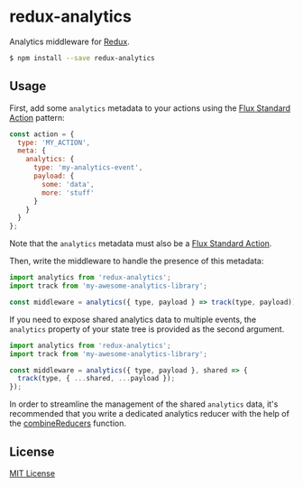 # redux-analytics

Analytics middleware for [Redux](https://github.com/rackt/redux).

```bash
$ npm install --save redux-analytics
```

## Usage

First, add some `analytics` metadata to your actions using the [Flux Standard Action](https://github.com/acdlite/flux-standard-action) pattern:

```js
const action = {
  type: 'MY_ACTION',
  meta: {
    analytics: {
      type: 'my-analytics-event',
      payload: {
        some: 'data',
        more: 'stuff'
      }
    }
  }
};
```

Note that the `analytics` metadata must also be a [Flux Standard Action](https://github.com/acdlite/flux-standard-action).

Then, write the middleware to handle the presence of this metadata:

```js
import analytics from 'redux-analytics';
import track from 'my-awesome-analytics-library';

const middleware = analytics({ type, payload } => track(type, payload));
```

If you need to expose shared analytics data to multiple events, the `analytics` property of your state tree is provided as the second argument.

```js
import analytics from 'redux-analytics';
import track from 'my-awesome-analytics-library';

const middleware = analytics({ type, payload }, shared => {
  track(type, { ...shared, ...payload });
});
```

In order to streamline the management of the shared `analytics` data, it's recommended that you write a dedicated analytics reducer with the help of the [combineReducers](https://rackt.github.io/redux/docs/api/combineReducers.html) function.

## License

[MIT License](http://markdalgleish.mit-license.org/)
